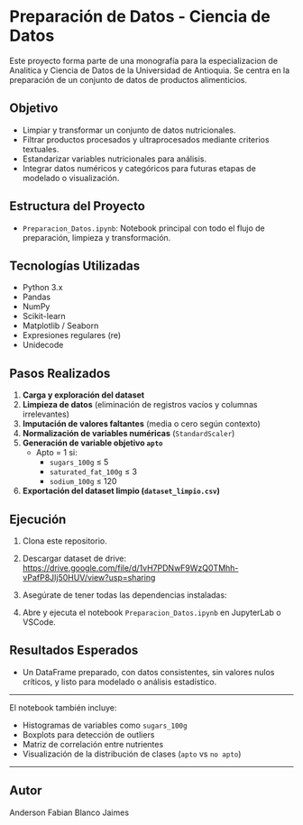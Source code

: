 # Preparación de Datos - Ciencia de Datos

Este proyecto forma parte de una monografía para la especializacion de Analitica y Ciencia de Datos de la Universidad de Antioquia. Se centra en la preparación de un conjunto de datos de productos alimenticios.

## Objetivo

- Limpiar y transformar un conjunto de datos nutricionales.
- Filtrar productos procesados y ultraprocesados mediante criterios textuales.
- Estandarizar variables nutricionales para análisis.
- Integrar datos numéricos y categóricos para futuras etapas de modelado o visualización.

## Estructura del Proyecto

- `Preparacion_Datos.ipynb`: Notebook principal con todo el flujo de preparación, limpieza y transformación.

## Tecnologías Utilizadas

- Python 3.x
- Pandas
- NumPy
- Scikit-learn
- Matplotlib / Seaborn
- Expresiones regulares (re)
- Unidecode

## Pasos Realizados

1. **Carga y exploración del dataset**  
2. **Limpieza de datos** (eliminación de registros vacíos y columnas irrelevantes)  
3. **Imputación de valores faltantes** (media o cero según contexto)  
4. **Normalización de variables numéricas** (`StandardScaler`)  
5. **Generación de variable objetivo `apto`**  
   - Apto = 1 si:
     - `sugars_100g` ≤ 5  
     - `saturated_fat_100g` ≤ 3  
     - `sodium_100g` ≤ 120  
6. **Exportación del dataset limpio (`dataset_limpio.csv`)**

## Ejecución

1. Clona este repositorio.
2. Descargar dataset de drive: https://drive.google.com/file/d/1vH7PDNwF9WzQ0TMhh-vPafP8JIj50HUV/view?usp=sharing
3. Asegúrate de tener todas las dependencias instaladas:

3. Abre y ejecuta el notebook `Preparacion_Datos.ipynb` en JupyterLab o VSCode.

## Resultados Esperados

- Un DataFrame preparado, con datos consistentes, sin valores nulos críticos, y listo para modelado o análisis estadístico.

---

El notebook también incluye:

- Histogramas de variables como `sugars_100g`
- Boxplots para detección de outliers
- Matriz de correlación entre nutrientes
- Visualización de la distribución de clases (`apto` vs `no apto`)

---

## Autor

Anderson Fabian Blanco Jaimes

